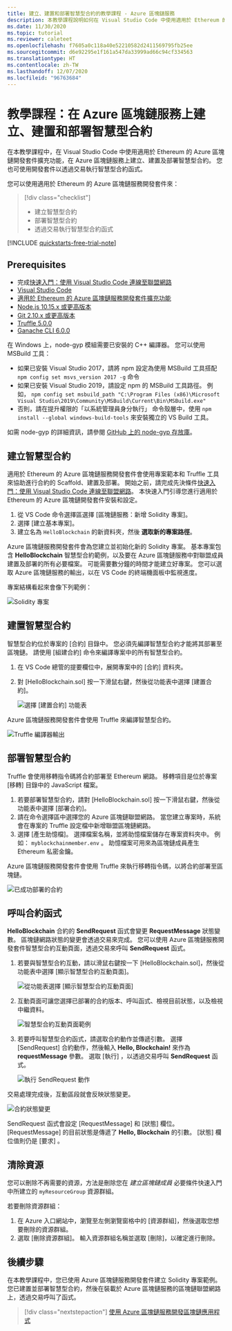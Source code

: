 ```yaml
---
title: 建立、建置和部署智慧型合約的教學課程 - Azure 區塊鏈服務
description: 本教學課程說明如何在 Visual Studio Code 中使用適用於 Ethereum 的 Azure 區塊鏈開發套件擴充功能，在 Azure 區塊鏈服務上建立、建置及部署智慧型合約。
ms.date: 11/30/2020
ms.topic: tutorial
ms.reviewer: caleteet
ms.openlocfilehash: f7605a0c118a40e52210582d2411569795fb25ee
ms.sourcegitcommit: d6e92295e1f161a547da33999ad66c94cf334563
ms.translationtype: HT
ms.contentlocale: zh-TW
ms.lasthandoff: 12/07/2020
ms.locfileid: "96763684"
---
```

# <a name="tutorial-create-build-and-deploy-smart-contracts-on-azure-blockchain-service"></a>教學課程：在 Azure 區塊鏈服務上建立、建置和部署智慧型合約

在本教學課程中，在 Visual Studio Code 中使用適用於 Ethereum 的 Azure 區塊鏈開發套件擴充功能，在 Azure 區塊鏈服務上建立、建置及部署智慧型合約。 您也可使用開發套件以透過交易執行智慧型合約函式。

您可以使用適用於 Ethereum 的 Azure 區塊鏈服務開發套件來：

> [!div class="checklist"]
> * 建立智慧型合約
> * 部署智慧型合約
> * 透過交易執行智慧型合約函式

[!INCLUDE [quickstarts-free-trial-note](../../../includes/quickstarts-free-trial-note.md)]

## <a name="prerequisites"></a>Prerequisites

* 完成[快速入門：使用 Visual Studio Code 連線至聯盟網路](connect-vscode.md)
* [Visual Studio Code](https://code.visualstudio.com/Download)
* [適用於 Ethereum 的 Azure 區塊鏈服務開發套件擴充功能](https://marketplace.visualstudio.com/items?itemName=AzBlockchain.azure-blockchain)
* [Node.js 10.15.x 或更高版本](https://nodejs.org/download)
* [Git 2.10.x 或更高版本](https://git-scm.com)
* [Truffle 5.0.0](https://www.trufflesuite.com/docs/truffle/getting-started/installation)
* [Ganache CLI 6.0.0](https://github.com/trufflesuite/ganache-cli)

在 Windows 上，node-gyp 模組需要已安裝的 C++ 編譯器。 您可以使用 MSBuild 工具：

* 如果已安裝 Visual Studio 2017，請將 npm 設定為使用 MSBuild 工具搭配 `npm config set msvs_version 2017 -g` 命令
* 如果已安裝 Visual Studio 2019，請設定 npm 的 MSBuild 工具路徑。 例如， `npm config set msbuild_path "C:\Program Files (x86)\Microsoft Visual Studio\2019\Community\MSBuild\Current\Bin\MSBuild.exe"`
* 否則，請在提升權限的「以系統管理員身分執行」  命令殼層中，使用 `npm install --global windows-build-tools` 來安裝獨立的 VS Build 工具。

如需 node-gyp 的詳細資訊，請參閱 [GitHub 上的 node-gyp 存放庫](https://github.com/nodejs/node-gyp)。

## <a name="create-a-smart-contract"></a>建立智慧型合約

適用於 Ethereum 的 Azure 區塊鏈服務開發套件會使用專案範本和 Truffle 工具來協助進行合約的 Scaffold、建置及部署。 開始之前，請完成先決條件[快速入門：使用 Visual Studio Code 連線至聯盟網路](connect-vscode.md)。 本快速入門引導您進行適用於 Ethereum 的 Azure 區塊鏈開發套件安裝和設定。

1. 從 VS Code 命令選擇區選擇 [區塊鏈服務：新增 Solidity 專案]。
1. 選擇 [建立基本專案]。
1. 建立名為 `HelloBlockchain` 的新資料夾，然後 **選取新的專案路徑**。

Azure 區塊鏈服務開發套件會為您建立並初始化新的 Solidity 專案。 基本專案包含 **HelloBlockchain** 智慧型合約範例，以及要在 Azure 區塊鏈服務中對聯盟成員建置及部署的所有必要檔案。 可能需要數分鐘的時間才能建立好專案。 您可以選取 Azure 區塊鏈服務的輸出，以在 VS Code 的終端機面板中監視進度。

專案結構看起來會像下列範例：

   ![Solidity 專案](./media/send-transaction/solidity-project.png)

## <a name="build-a-smart-contract"></a>建置智慧型合約

智慧型合約位於專案的 [合約] 目錄中。 您必須先編譯智慧型合約才能將其部署至區塊鏈。 請使用 [組建合約] 命令來編譯專案中的所有智慧型合約。

1. 在 VS Code 總管的提要欄位中，展開專案中的 [合約] 資料夾。
1. 對 [HelloBlockchain.sol] 按一下滑鼠右鍵，然後從功能表中選擇 [建置合約]。

    ![選擇 [建置合約] 功能表 ](./media/send-transaction/build-contracts.png)

Azure 區塊鏈服務開發套件會使用 Truffle 來編譯智慧型合約。

![Truffle 編譯器輸出](./media/send-transaction/compile-output.png)

## <a name="deploy-a-smart-contract"></a>部署智慧型合約

Truffle 會使用移轉指令碼將合約部署至 Ethereum 網路。 移轉項目是位於專案 [移轉] 目錄中的 JavaScript 檔案。

1. 若要部署智慧型合約，請對 [HelloBlockchain.sol] 按一下滑鼠右鍵，然後從功能表中選擇 [部署合約]。
1. 請在命令選擇區中選擇您的 Azure 區塊鏈聯盟網路。 當您建立專案時，系統會在專案的 Truffle 設定檔中新增聯盟區塊鏈網路。
1. 選擇 [產生助憶檔]。 選擇檔案名稱，並將助憶檔案儲存在專案資料夾中。 例如： `myblockchainmember.env` 。 助憶檔案可用來為區塊鏈成員產生 Ethereum 私密金鑰。

Azure 區塊鏈服務開發套件會使用 Truffle 來執行移轉指令碼，以將合約部署至區塊鏈。

![已成功部署的合約](./media/send-transaction/deploy-contract.png)

## <a name="call-a-contract-function"></a>呼叫合約函式

**HelloBlockchain** 合約的 **SendRequest** 函式會變更 **RequestMessage** 狀態變數。 區塊鏈網路狀態的變更會透過交易來完成。 您可以使用 Azure 區塊鏈服務開發套件智慧型合約互動頁面，透過交易來呼叫 **SendRequest** 函式。

1. 若要與智慧型合約互動，請以滑鼠右鍵按一下 [HelloBlockchain.sol]，然後從功能表中選擇 [顯示智慧型合約互動頁面]。

    ![從功能表選擇 [顯示智慧型合約互動頁面]](./media/send-transaction/contract-interaction.png)

1. 互動頁面可讓您選擇已部署的合約版本、呼叫函式、檢視目前狀態，以及檢視中繼資料。

    ![智慧型合約互動頁面範例](./media/send-transaction/interaction-page.png)

1. 若要呼叫智慧型合約函式，請選取合約動作並傳遞引數。 選擇 [SendRequest]  合約動作，然後輸入 **Hello, Blockchain!** 來作為 **requestMessage** 參數。 選取 [執行]  ，以透過交易呼叫 **SendRequest** 函式。

    ![執行 SendRequest 動作](./media/send-transaction/sendrequest-action.png)

交易處理完成後，互動區段就會反映狀態變更。

![合約狀態變更](./media/send-transaction/contract-state.png)

SendRequest 函式會設定 [RequestMessage]  和 [狀態]  欄位。 [RequestMessage]  的目前狀態是傳遞了 **Hello, Blockchain** 的引數。 [狀態]  欄位值則仍是 [要求]  。

## <a name="clean-up-resources"></a>清除資源

您可以刪除不再需要的資源，方法是刪除您在 *建立區塊鏈成員* 必要條件快速入門中所建立的 `myResourceGroup` 資源群組。

若要刪除資源群組：

1. 在 Azure 入口網站中，瀏覽至左側瀏覽窗格中的 [資源群組]，然後選取您想要刪除的資源群組。
1. 選取 [刪除資源群組]。 輸入資源群組名稱並選取 [刪除]，以確定進行刪除。

## <a name="next-steps"></a>後續步驟

在本教學課程中，您已使用 Azure 區塊鏈服務開發套件建立 Solidity 專案範例。 您已建置並部署智慧型合約，然後在裝載於 Azure 區塊鏈服務的區塊鏈聯盟網路上，透過交易呼叫了函式。

> [!div class="nextstepaction"]
> [使用 Azure 區塊鏈服務開發區塊鏈應用程式](develop.md)

